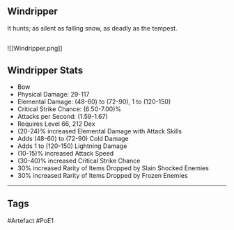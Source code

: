 ## Windripper
It hunts; as silent as falling snow, as deadly as the tempest.
##
![[Windripper.png]]
## Windripper Stats
- Bow
- Physical Damage: 29-117
- Elemental Damage: (48-60) to (72-90), 1 to (120-150)
- Critical Strike Chance: (6.50-7.00)%
- Attacks per Second: (1.59-1.67)
- Requires Level 66, 212 Dex
- (20-24)% increased Elemental Damage with Attack Skills
- Adds (48-60) to (72-90) Cold Damage
- Adds 1 to (120-150) Lightning Damage
- (10-15)% increased Attack Speed
- (30-40)% increased Critical Strike Chance
- 30% increased Rarity of Items Dropped by Slain Shocked Enemies
- 30% increased Rarity of Items Dropped by Frozen Enemies


---
## Tags
#Artefact
#PoE1